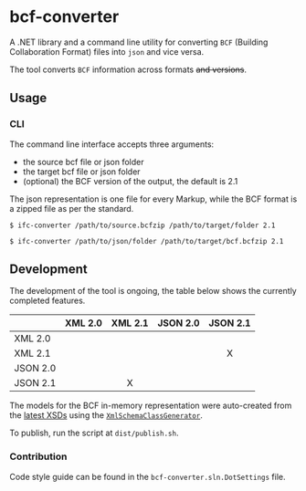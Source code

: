 # bcf-converter

A .NET library and a command line utility for converting `BCF` (Building 
Collaboration Format) files into `json` and vice versa.

The tool converts `BCF` information across formats ~~and versions~~. 

## Usage

### CLI

The command line interface accepts three arguments:
 * the source bcf file or json folder
 * the target bcf file or json folder
 * (optional) the BCF version of the output, the default is 2.1
 
The json representation is one file for every Markup, while the BCF format
is a zipped file as per the standard.

```
$ ifc-converter /path/to/source.bcfzip /path/to/target/folder 2.1

$ ifc-converter /path/to/json/folder /path/to/target/bcf.bcfzip 2.1
```

## Development

The development of the tool is ongoing, the table below shows the currently 
completed features.

|          | XML 2.0 | XML 2.1 | JSON 2.0 | JSON 2.1 |
|----------|:-------:|:-------:|:--------:|:--------:|
| XML 2.0  |         |         |          |          |
| XML 2.1  |         |         |          |     X    |
| JSON 2.0 |         |         |          |          |
| JSON 2.1 |         |    X    |          |          |

The models for the BCF in-memory representation were auto-created from the
[latest XSDs][1] using the [`XmlSchemaClassGenerator`][2].

To publish, run the script at `dist/publish.sh`.

### Contribution

Code style guide can be found in the `bcf-converter.sln.DotSettings` file.

[1]: https://github.com/buildingSMART/BCF-XML/tree/master/Schemas
[2]: https://github.com/mganss/XmlSchemaClassGenerator